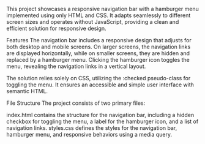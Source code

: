 This project showcases a responsive navigation bar with a hamburger menu implemented using only HTML and CSS. It adapts seamlessly to different screen sizes and operates without JavaScript, providing a clean and efficient solution for responsive design.

Features
The navigation bar includes a responsive design that adjusts for both desktop and mobile screens. On larger screens, the navigation links are displayed horizontally, while on smaller screens, they are hidden and replaced by a hamburger menu. Clicking the hamburger icon toggles the menu, revealing the navigation links in a vertical layout.

The solution relies solely on CSS, utilizing the :checked pseudo-class for toggling the menu. It ensures an accessible and simple user interface with semantic HTML.

File Structure
The project consists of two primary files:

index.html contains the structure for the navigation bar, including a hidden checkbox for toggling the menu, a label for the hamburger icon, and a list of navigation links.
styles.css defines the styles for the navigation bar, hamburger menu, and responsive behaviors using a media query.